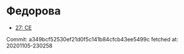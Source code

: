 # Федорова
- [27: CE](27.md)

Commit: a349bcf52530ef21d0f5c141b84cfcb43ee5499c
 fetched at: 20201105-230258
